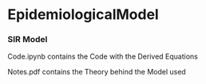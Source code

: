 # EpidemiologicalModel
### SIR Model

Code.ipynb contains the Code with the Derived Equations

Notes.pdf contains the Theory behind the Model used
